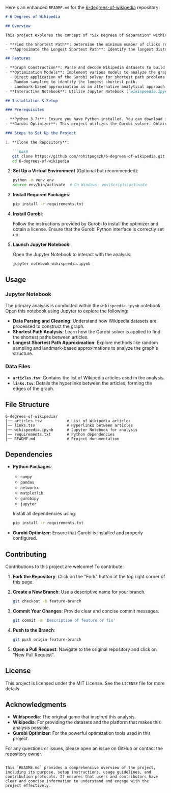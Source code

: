 Here's an enhanced `README.md` for the [6-degrees-of-wikipedia](https://github.com/rohitpugazh/6-degrees-of-wikipedia) repository:

```markdown
# 6 Degrees of Wikipedia

## Overview

This project explores the concept of "Six Degrees of Separation" within the vast network of Wikipedia articles. Inspired by the Wikispeedia game, which challenges players to navigate between two Wikipedia articles using the shortest chain of links, this project analyzes the connectivity of Wikipedia through graph-based models. By constructing a directed graph where nodes represent articles and edges represent hyperlinks, we aim to:

- **Find the Shortest Path**: Determine the minimum number of clicks required to navigate from one article to another.
- **Approximate the Longest Shortest Path**: Identify the longest distance between any two articles in terms of link navigation.

## Features

- **Graph Construction**: Parse and decode Wikipedia datasets to build a directed graph of articles and their hyperlinks.
- **Optimization Models**: Implement various models to analyze the graph, including:
  - Direct application of the Gurobi solver for shortest path problems.
  - Random sampling to identify the longest shortest path.
  - Landmark-based approximation as an alternative analytical approach.
- **Interactive Notebook**: Utilize Jupyter Notebook (`wikispeedia.ipynb`) for interactive analysis and visualization.

## Installation & Setup

### Prerequisites

- **Python 3.7+**: Ensure you have Python installed. You can download it from the [official website](https://www.python.org/).
- **Gurobi Optimizer**: This project utilizes the Gurobi solver. Obtain a license and installation details from the [Gurobi website](https://www.gurobi.com/).

### Steps to Set Up the Project

1. **Clone the Repository**:

   ```bash
   git clone https://github.com/rohitpugazh/6-degrees-of-wikipedia.git
   cd 6-degrees-of-wikipedia
   ```

2. **Set Up a Virtual Environment** (Optional but recommended):

   ```bash
   python -m venv env
   source env/bin/activate  # On Windows: env\Scripts\activate
   ```

3. **Install Required Packages**:

   ```bash
   pip install -r requirements.txt
   ```

4. **Install Gurobi**:

   Follow the instructions provided by Gurobi to install the optimizer and obtain a license. Ensure that the Gurobi Python interface is correctly set up.

5. **Launch Jupyter Notebook**:

   Open the Jupyter Notebook to interact with the analysis:

   ```bash
   jupyter notebook wikispeedia.ipynb
   ```

## Usage

### Jupyter Notebook

The primary analysis is conducted within the `wikispeedia.ipynb` notebook. Open this notebook using Jupyter to explore the following:

- **Data Parsing and Cleaning**: Understand how Wikipedia datasets are processed to construct the graph.
- **Shortest Path Analysis**: Learn how the Gurobi solver is applied to find the shortest paths between articles.
- **Longest Shortest Path Approximation**: Explore methods like random sampling and landmark-based approximations to analyze the graph's structure.

### Data Files

- **`articles.tsv`**: Contains the list of Wikipedia articles used in the analysis.
- **`links.tsv`**: Details the hyperlinks between the articles, forming the edges of the graph.

## File Structure

```
6-degrees-of-wikipedia/
│── articles.tsv           # List of Wikipedia articles
│── links.tsv              # Hyperlinks between articles
│── wikispeedia.ipynb      # Jupyter Notebook for analysis
│── requirements.txt       # Python dependencies
│── README.md              # Project documentation
```

## Dependencies

- **Python Packages**:
  - `numpy`
  - `pandas`
  - `networkx`
  - `matplotlib`
  - `gurobipy`
  - `jupyter`

  Install all dependencies using:

  ```bash
  pip install -r requirements.txt
  ```

- **Gurobi Optimizer**: Ensure that Gurobi is installed and properly configured.

## Contributing

Contributions to this project are welcome! To contribute:

1. **Fork the Repository**: Click on the "Fork" button at the top right corner of this page.
2. **Create a New Branch**: Use a descriptive name for your branch.

   ```bash
   git checkout -b feature-branch
   ```

3. **Commit Your Changes**: Provide clear and concise commit messages.

   ```bash
   git commit -m 'Description of feature or fix'
   ```

4. **Push to the Branch**:

   ```bash
   git push origin feature-branch
   ```

5. **Open a Pull Request**: Navigate to the original repository and click on "New Pull Request".

## License

This project is licensed under the MIT License. See the `LICENSE` file for more details.

## Acknowledgments

- **Wikispeedia**: The original game that inspired this analysis.
- **Wikipedia**: For providing the datasets and the platform that makes this analysis possible.
- **Gurobi Optimizer**: For the powerful optimization tools used in this project.

For any questions or issues, please open an issue on GitHub or contact the repository owner.

```

This `README.md` provides a comprehensive overview of the project, including its purpose, setup instructions, usage guidelines, and contribution protocols. It ensures that users and contributors have clear and concise information to understand and engage with the project effectively. 
